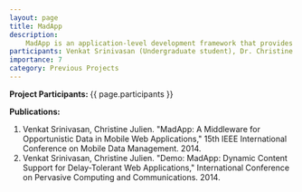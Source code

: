 ```yaml
---
layout: page
title: MadApp
description:
    MadApp is an application-level development framework that provides tailored abstractions and support infrastructure for creating dynamic web pages that can incorporate received content from various opportunistic communication channels on-the-fly. Multiple application scenarios exist in which these constructs can seamlessly apply. By constructing expressive exemplars from these domains, we have shown that MadApp can enable opportunistic mobile computing applications to begin to leverage the significant advances in delay-tolerant communication research, opening doors for even more dynamic and adaptive applications.
participants: Venkat Srinivasan (Undergraduate student), Dr. Christine Julien (MPC director)
importance: 7
category: Previous Projects
---
```


<b>Project Participants: </b> 
{{ page.participants }}


<b>Publications: </b>

<ol>
  <li>Venkat Srinivasan, Christine Julien. "MadApp: A Middleware for Opportunistic Data in Mobile Web Applications," 15th IEEE International Conference on Mobile Data Management. 2014.</li>
  <li>Venkat Srinivasan, Christine Julien. "Demo: MadApp: Dynamic Content Support for Delay-Tolerant Web Applications," International Conference on Pervasive Computing and Communications. 2014.</li>
</ol>